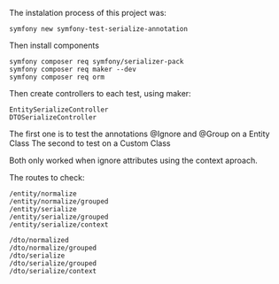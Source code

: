 The instalation process of this project was:
```
symfony new symfony-test-serialize-annotation
```

Then install components
```
symfony composer req symfony/serializer-pack
symfony composer req maker --dev
symfony composer req orm
```

Then create controllers to each test, using maker:
```
EntitySerializeController
DTOSerializeController
```

The first one is to test the annotations @Ignore and @Group on a Entity Class
The second to test on a Custom Class

Both only worked when ignore attributes using the context aproach.

The routes to check:
```
/entity/normalize
/entity/normalize/grouped
/entity/serialize
/entity/serialize/grouped
/entity/serialize/context

/dto/normalized
/dto/normalize/grouped
/dto/serialize
/dto/serialize/grouped
/dto/serialize/context
```